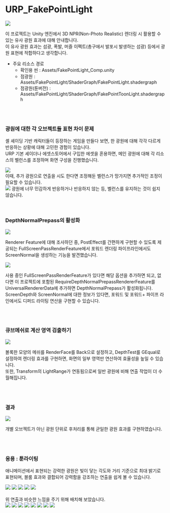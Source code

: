 # URP_FakePointLight


<img src="https://github.com/haiun/URP_FakePointLight/blob/main/ReadmeImage/K-003.png?raw=true"/>

이 프로젝트는 Unity 엔진에서 3D NPR(Non-Photo Realistic) 렌더링 시 활용할 수 있는 유사 광원 효과에 대해 안내합니다.<br>
이 유사 광원 효과는 섬광, 폭발, 머즐 이펙트(총구에서 발포시 발생하는 섬광) 등에서 광원 표현에 적합하다고 생각합니다.<br>

* 주요 리소스 경로
  * 확인용 씬 : Assets/FakePointLight_Comp.unity
  * 점광원 : Assets/FakePointLight/ShaderGraph/FakePointLight.shadergraph
  * 점광원(툰버전) : Assets/FakePointLight/ShaderGraph/FakePointToonLight.shadergraph

<br>
<br>

### 광원에 대한 각 오브젝트들 표현 차이 문제

셸 셰이딩 기반 캐릭터들이 등장하는 게임을 만들다 보면, 한 광원에 대해 각각 다르게 반응하는 상황에 대해 고민한 경험이 있습니다.<br>
URP 기본 셰이더나 에셋스토어에서 구입한 에셋을 혼용하면, 메인 광원에 대해 각 리소스의 벨런스를 조정하며 화면 구성을 진행했습니다.<br>

<img src="https://github.com/haiun/URP_FakePointLight/blob/main/ReadmeImage/K-005.png?raw=true"/>

<br>
이때, 추가 광원으로 연출을 시도 한다면 조정해둔 벨런스가 망가지면 추가적인 조정이 필요할 수 있습니다.<br>

<img src="https://github.com/haiun/URP_FakePointLight/blob/main/ReadmeImage/K-001.png?raw=true"/>
광원에 너무 민감하게 반응하거나 반응하지 않는 등, 벨런스를 유지하는 것이 쉽지 않습니다.<br>
<br>
<br>

### DepthNormalPrepass의 활성화

<img src="https://github.com/haiun/URP_FakePointLight/blob/main/ReadmeImage/K-006.png?raw=true"/>

Renderer Feature에 대해 조사하던 중, PostEffect를 간편하게 구현할 수 있도록 제공되는 FullScreenPassRenderFeature에서 포워드 렌더링 파이프라인에서도 ScreenNormal을 생성하는 기능을 발견했습니다.<br>

<img src="https://github.com/haiun/URP_FakePointLight/blob/main/ReadmeImage/K-007.png?raw=true"/>


사용 중인 FullScreenPassRenderFeature가 있다면 해당 옵션을 추가하면 되고, 없다면 이 프로젝트에 포함된 RequireDepthNormalPrepassRendererFeature를 UniversalRendererData에 추가하면 DepthNormalPrepass가 활성화됩니다.<br>
ScreenDepth와 ScreenNormal에 대한 정보가 있다면, 포워드 및 포워드+ 파이프 라인에서도 디퍼드 라이팅 연산을 구현할 수 있습니다.<br>

<br>
<br>

### 큐브메쉬로 계산 영역 검출하기

<img src="https://github.com/haiun/URP_FakePointLight/blob/main/ReadmeImage/K-009.png?raw=true"/>

볼록한 모양의 메쉬를 RenderFace를 Back으로 설정하고, DepthTest를 GEqual로 설정하여 렌더링 효과를 구현하면, 화면의 일부 영역만 연산하여 효율성을 높일 수 있습니다.<br>
또한, Transform의 LightRange가 연동됨으로써 일반 광원에 비해 연출 작업이 더 수월해집니다.<br>

<br>
<br>

### 결과

<img src="https://github.com/haiun/URP_FakePointLight/blob/main/ReadmeImage/result1.gif?raw=true"/>

개별 오브젝트가 아닌 광원 단위로 후처리를 통해 균일한 광원 효과를 구현하였습니다.<br>

<br>
<br>

### 응용 : 툰라이팅

애니메이션에서 표현되는 강력한 광원은 빛이 닿는 각도와 거리 기준으로 최대 밝기로 표현되며, 블룸 효과와 결합되어 강력함을 강조하는 연출을 쉽게 볼 수 있습니다.<br>

<img src="https://github.com/haiun/URP_FakePointLight/blob/main/ReadmeImage/GurrenLagannEp1.gif?raw=true"/>
<img src="https://raw.githubusercontent.com/haiun/URP_FakePointLight/refs/heads/main/ReadmeImage/eva_railgun.webp"/>
<img src="https://github.com/haiun/URP_FakePointLight/blob/main/ReadmeImage/simon.png?raw=true"/>
<img src="https://github.com/haiun/URP_FakePointLight/blob/main/ReadmeImage/FrierenEp9.gif?raw=true"/>
<img src="https://github.com/haiun/URP_FakePointLight/blob/main/ReadmeImage/K-008.png?raw=true"/>

<br>
<br>
위 연출과 비슷한 느낌을 주기 위해 배치해 보았습니다.<br>


<img src="https://github.com/haiun/URP_FakePointLight/blob/main/ReadmeImage/resultex1.gif?raw=true"/>
<img src="https://github.com/haiun/URP_FakePointLight/blob/main/ReadmeImage/resultex2.gif?raw=true"/>
<img src="https://github.com/haiun/URP_FakePointLight/blob/main/ReadmeImage/resultex3.gif?raw=true"/>
<img src="https://github.com/haiun/URP_FakePointLight/blob/main/ReadmeImage/resultex4.gif?raw=true"/>
<img src="https://github.com/haiun/URP_FakePointLight/blob/main/ReadmeImage/resultex5.gif?raw=true"/>
<img src="https://github.com/haiun/URP_FakePointLight/blob/main/ReadmeImage/resultex6.gif?raw=true"/>
<img src="https://github.com/haiun/URP_FakePointLight/blob/main/ReadmeImage/resultex7.gif?raw=true"/>
<img src="https://github.com/haiun/URP_FakePointLight/blob/main/ReadmeImage/resultex8.gif?raw=true"/>
